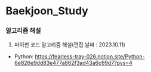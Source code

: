# Baekjoon_Study
### 알고리즘 해설
1. 파이썬 코드 알고리즘 해설(편집 날짜 : 2023.10.11)
* Python: <https://fearless-tray-026.notion.site/Python-6e826e9dd83e477a862f3ad43a6c69d7?pvs=4>
